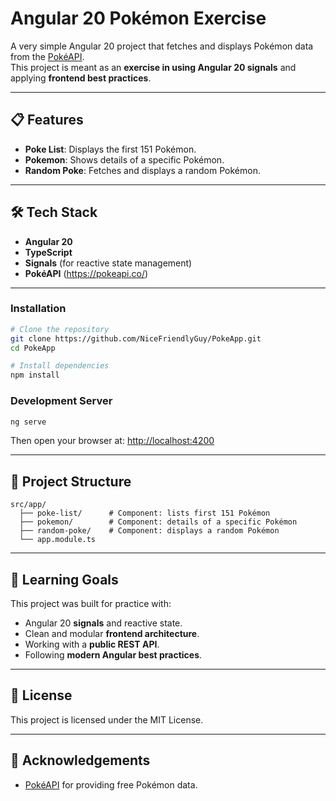 # Angular 20 Pokémon Exercise

A very simple Angular 20 project that fetches and displays Pokémon data from the [PokéAPI](https://pokeapi.co/).  
This project is meant as an **exercise in using Angular 20 signals** and applying **frontend best practices**.

---

## 📋 Features

- **Poke List**: Displays the first 151 Pokémon.  
- **Pokemon**: Shows details of a specific Pokémon.  
- **Random Poke**: Fetches and displays a random Pokémon.  

---

## 🛠️ Tech Stack

- **Angular 20**
- **TypeScript**
- **Signals** (for reactive state management)
- **PokéAPI** (https://pokeapi.co/)

---

### Installation
```bash
# Clone the repository
git clone https://github.com/NiceFriendlyGuy/PokeApp.git
cd PokeApp

# Install dependencies
npm install
```

### Development Server
```bash
ng serve
```
Then open your browser at: [http://localhost:4200](http://localhost:4200)

---

## 📂 Project Structure

```plaintext
src/app/
  ├── poke-list/      # Component: lists first 151 Pokémon
  ├── pokemon/        # Component: details of a specific Pokémon
  ├── random-poke/    # Component: displays a random Pokémon
  └── app.module.ts
```

---

## 🎯 Learning Goals

This project was built for practice with:
- Angular 20 **signals** and reactive state.
- Clean and modular **frontend architecture**.
- Working with a **public REST API**.
- Following **modern Angular best practices**.

---

## 📜 License

This project is licensed under the MIT License.  

---

## 🙌 Acknowledgements

- [PokéAPI](https://pokeapi.co/) for providing free Pokémon data.  
